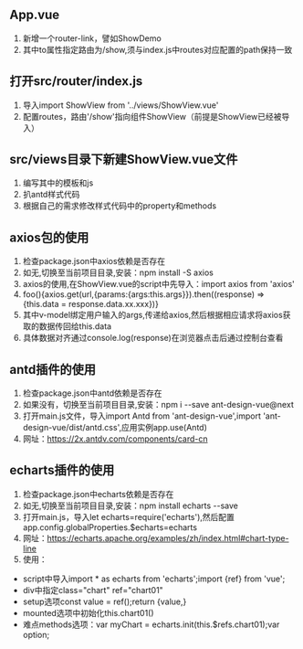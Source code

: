 ## App.vue
1. 新增一个router-link，譬如<router-link to="/show">ShowDemo</router-link>
2. 其中to属性指定路由为/show,须与index.js中routes对应配置的path保持一致

## 打开src/router/index.js
1. 导入import ShowView from '../views/ShowView.vue'
2. 配置routes，路由'/show'指向组件ShowView（前提是ShowView已经被导入）

## src/views目录下新建ShowView.vue文件
1. 编写其中的模板和js
2. 扒antd样式代码
3. 根据自己的需求修改样式代码中的property和methods

## axios包的使用
1. 检查package.json中axios依赖是否存在
2. 如无,切换至当前项目目录,安装：npm install -S axios
3. axios的使用,在ShowView.vue的script中先导入：import axios from 'axios'
4. foo(){axios.get(url,{params:{args:this.args}}).then((response) => {this.data = response.data.xx.xxx})}
5. 其中v-model绑定用户输入的args,传递给axios,然后根据相应请求将axios获取的数据传回给this.data
6. 具体数据对齐通过console.log(response)在浏览器点击后通过控制台查看

## antd插件的使用
1. 检查package.json中antd依赖是否存在
2. 如果没有，切换至当前项目目录,安装：npm i --save ant-design-vue@next
3. 打开main.js文件，导入import Antd from 'ant-design-vue',import 'ant-design-vue/dist/antd.css',应用实例app.use(Antd)
4. 网址：https://2x.antdv.com/components/card-cn


## echarts插件的使用
1. 检查package.json中echarts依赖是否存在
2. 如无,切换至当前项目目录,安装：npm install  echarts --save
3. 打开main.js，导入let echarts=require('echarts'),然后配置app.config.globalProperties.$echarts=echarts
4. 网址：https://echarts.apache.org/examples/zh/index.html#chart-type-line
5. 使用：
- script中导入import * as echarts from 'echarts';import {ref} from 'vue';
- div中指定class="chart" ref="chart01"
- setup选项const value = ref();return {value,}
- mounted选项中初始化this.chart01()
- 难点methods选项：var myChart = echarts.init(this.$refs.chart01);var option;
